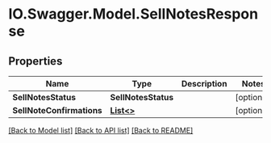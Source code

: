 # IO.Swagger.Model.SellNotesResponse
## Properties

Name | Type | Description | Notes
------------ | ------------- | ------------- | -------------
**SellNotesStatus** | **SellNotesStatus** |  | [optional] 
**SellNoteConfirmations** | [**List&lt;&gt;**](.md) |  | [optional] 

[[Back to Model list]](../README.md#documentation-for-models) [[Back to API list]](../README.md#documentation-for-api-endpoints) [[Back to README]](../README.md)

